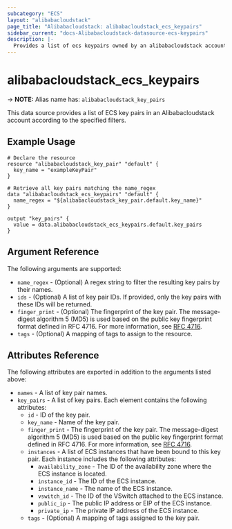 ```yaml
---
subcategory: "ECS"
layout: "alibabacloudstack"
page_title: "Alibabacloudstack: alibabacloudstack_ecs_keypairs"
sidebar_current: "docs-Alibabacloudstack-datasource-ecs-keypairs"
description: |- 
  Provides a list of ecs keypairs owned by an alibabacloudstack account.
---
```


# alibabacloudstack_ecs_keypairs
-> **NOTE:** Alias name has: `alibabacloudstack_key_pairs`

This data source provides a list of ECS key pairs in an Alibabacloudstack account according to the specified filters.

## Example Usage

```hcl
# Declare the resource
resource "alibabacloudstack_key_pair" "default" {
  key_name = "exampleKeyPair"
}

# Retrieve all key pairs matching the name_regex
data "alibabacloudstack_ecs_keypairs" "default" {
  name_regex = "${alibabacloudstack_key_pair.default.key_name}"
}

output "key_pairs" {
  value = data.alibabacloudstack_ecs_keypairs.default.key_pairs
}
```

## Argument Reference

The following arguments are supported:

* `name_regex` - (Optional) A regex string to filter the resulting key pairs by their names.
* `ids` - (Optional) A list of key pair IDs. If provided, only the key pairs with these IDs will be returned.
* `finger_print` - (Optional) The fingerprint of the key pair. The message-digest algorithm 5 (MD5) is used based on the public key fingerprint format defined in RFC 4716. For more information, see [RFC 4716](https://tools.ietf.org/html/rfc4716).
* `tags` - (Optional) A mapping of tags to assign to the resource.

## Attributes Reference

The following attributes are exported in addition to the arguments listed above:

* `names` - A list of key pair names.
* `key_pairs` - A list of key pairs. Each element contains the following attributes:
  * `id` - ID of the key pair.
  * `key_name` - Name of the key pair.
  * `finger_print` - The fingerprint of the key pair. The message-digest algorithm 5 (MD5) is used based on the public key fingerprint format defined in RFC 4716. For more information, see [RFC 4716](https://tools.ietf.org/html/rfc4716).
  * `instances` - A list of ECS instances that have been bound to this key pair. Each instance includes the following attributes:
    * `availability_zone` - The ID of the availability zone where the ECS instance is located.
    * `instance_id` - The ID of the ECS instance.
    * `instance_name` - The name of the ECS instance.
    * `vswitch_id` - The ID of the VSwitch attached to the ECS instance.
    * `public_ip` - The public IP address or EIP of the ECS instance.
    * `private_ip` - The private IP address of the ECS instance.
  * `tags` - (Optional) A mapping of tags assigned to the key pair.
